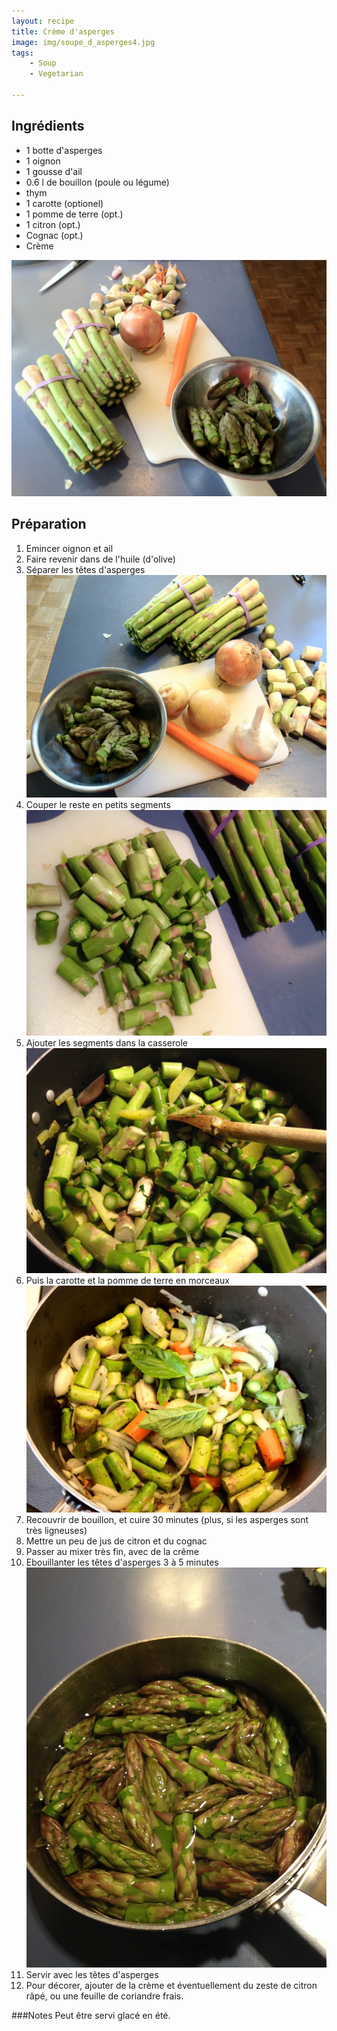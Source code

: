```yaml
---
layout: recipe
title: Crème d'asperges 
image: img/soupe_d_asperges4.jpg
tags:
    - Soup
    - Vegetarian

---
```


## Ingrédients

* 1 botte d'asperges
* 1 oignon
* 1 gousse d'ail
* 0.6 l de bouillon (poule ou légume)
* thym
* 1 carotte (optionel)
* 1 pomme de terre (opt.)
* 1 citron (opt.)
* Cognac (opt.)
* Crème  

![image](img/soupe_d_asperges5.jpg)

## Préparation
1. Emincer oignon et ail
2. Faire revenir dans de l'huile (d'olive)
3. Séparer les têtes d'asperges   
![image](img/soupe_d_asperges6.jpg)
4. Couper le reste en petits segments  
![image](img/soupe_d_asperges2.jpg)
5. Ajouter les segments dans la casserole   
![image](img/soupe_d_asperges3.jpg)
6. Puis la carotte et la pomme de terre en morceaux   
![image](img/soupe_d_asperges7.jpg)
7. Recouvrir de bouillon, et cuire 30 minutes (plus, si les asperges sont très ligneuses)
8. Mettre un peu de jus de citron et du cognac
9. Passer au mixer très fin, avec de la crême
10. Ebouillanter les têtes d'asperges 3 à 5 minutes   
![image](img/soupe_d_asperges1.jpg)
11. Servir avec les têtes d'asperges
12. Pour décorer, ajouter de la crème et éventuellement du zeste de citron râpé, ou une feuille de coriandre frais.

###Notes
Peut être servi glacé en été.


